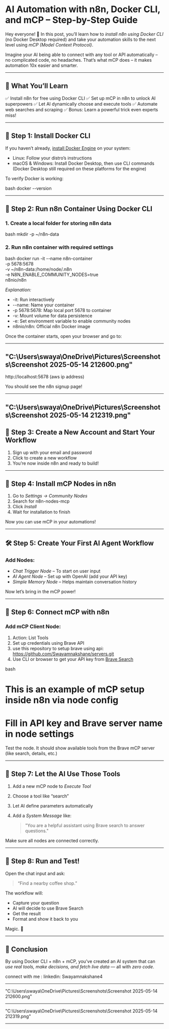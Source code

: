 #  AI Automation with n8n, Docker CLI, and mCP – Step-by-Step Guide

Hey everyone! 🚀
In this post, you’ll learn how to *install n8n using Docker CLI* (no Docker Desktop required) and take your automation skills to the next level using *mCP (Model Context Protocol)*.

Imagine your AI being able to connect with any tool or API automatically – no complicated code, no headaches. That’s what mCP does – it makes automation 10x easier and smarter.

---

## 🔧 What You’ll Learn

✅ Install n8n for free using Docker CLI
✅ Set up mCP in n8n to unlock AI superpowers
✅ Let AI dynamically choose and execute tools
✅ Automate web searches and scraping
✅ Bonus: Learn a powerful trick even experts miss!

---

## 🚀 Step 1: Install Docker CLI

If you haven’t already, [install Docker Engine](https://docs.docker.com/engine/install/) on your system:

* Linux: Follow your distro’s instructions
* macOS & Windows: Install Docker Desktop, then use CLI commands (Docker Desktop still required on these platforms for the engine)

To verify Docker is working:

bash
docker --version


---

## 🐳 Step 2: Run n8n Container Using Docker CLI

### 1. Create a local folder for storing n8n data

bash
mkdir -p ~/n8n-data


### 2. Run n8n container with required settings

bash
docker run -it --name n8n-container \
  -p 5678:5678 \
  -v ~/n8n-data:/home/node/.n8n \
  -e N8N_ENABLE_COMMUNITY_NODES=true \
  n8nio/n8n


*Explanation:*

* -it: Run interactively
* --name: Name your container
* -p 5678:5678: Map local port 5678 to container
* -v: Mount volume for data persistence
* -e: Set environment variable to enable community nodes
* n8nio/n8n: Official n8n Docker image

Once the container starts, open your browser and go to:

------------------------------------------------------------------------------------------------------------------------------------------------------------
"C:\Users\swaya\OneDrive\Pictures\Screenshots\Screenshot 2025-05-14 212600.png"
------------------------------------------------------------------------------------------------------------------------------------------------------------

http://localhost:5678 (aws ip address)


You should see the n8n signup page!

------------------------------------------------------------------------------------------------------------------------------------------------------------
"C:\Users\swaya\OneDrive\Pictures\Screenshots\Screenshot 2025-05-14 212319.png"
------------------------------------------------------------------------------------------------------------------------------------------------------------

## 🧠 Step 3: Create a New Account and Start Your Workflow

1. Sign up with your email and password
2. Click to create a new workflow
3. You’re now inside n8n and ready to build!

---

## 🧩 Step 4: Install mCP Nodes in n8n

1. Go to *Settings → Community Nodes*
2. Search for n8n-nodes-mcp
3. Click *Install*
4. Wait for installation to finish

Now you can use mCP in your automations!

---

## 🛠 Step 5: Create Your First AI Agent Workflow

### Add Nodes:

* *Chat Trigger Node* – To start on user input
* *AI Agent Node* – Set up with OpenAI (add your API key)
* *Simple Memory Node* – Helps maintain conversation history

Now let’s bring in the mCP power!

---

## 🔌 Step 6: Connect mCP with n8n

### Add mCP Client Node:

1. Action: List Tools
2. Set up credentials using Brave API
3. use this repository to setup brave using api: https://github.com/Swayamnakshane/servers.git
4. Use CLI or browser to get your API key from [Brave Search](https://search.brave.com/)

bash
# This is an example of mCP setup inside n8n via node config
# Fill in API key and Brave server name in node settings


Test the node. It should show available tools from the Brave mCP server (like search, details, etc.)

---

## 🤖 Step 7: Let the AI Use Those Tools

1. Add a new mCP node to *Execute Tool*
2. Choose a tool like “search”
3. Let AI define parameters automatically
4. Add a *System Message* like:

   > "You are a helpful assistant using Brave search to answer questions."

Make sure all nodes are connected correctly.

---

## 🧪 Step 8: Run and Test!

Open the chat input and ask:

> “Find a nearby coffee shop.”

The workflow will:

* Capture your question
* AI will decide to use Brave Search
* Get the result
* Format and show it back to you

Magic. 💫

---

## 🎉 Conclusion

By using Docker CLI + n8n + mCP, you’ve created an AI system that can *use real tools, make decisions, and fetch live data* — all with *zero code*.


connect with me :
linkedin: Swayamnakshane4
_____________________________________________________________________________________________________________________________________________________________

"C:\Users\swaya\OneDrive\Pictures\Screenshots\Screenshot 2025-05-14 212600.png"

_____________________________________________________________________________________________________________________________________________________________

"C:\Users\swaya\OneDrive\Pictures\Screenshots\Screenshot 2025-05-14 212319.png"

______________________________________________________________________________________________________________________________________________________________










